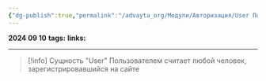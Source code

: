 ```yaml
---
{"dg-publish":true,"permalink":"/advayta_org/Модули/Авторизация/User Пользователь/"}
---
```


**2024 09 10**
**tags:**
**links:** 

---

> [!info] Сущность "User"
> Пользователем считает любой человек, зарегистрировавшийся на сайте

